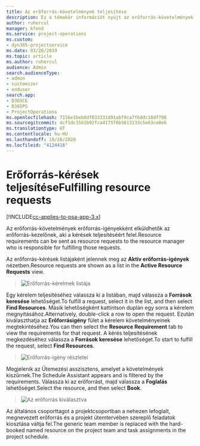```yaml
---
title: Az erőforrás-követelmények teljesítése
description: Ez a témakör információt nyújt az erőforrás-követelmények teljesítéséről.
author: ruhercul
manager: kfend
ms.service: project-operations
ms.custom:
- dyn365-projectservice
ms.date: 03/28/2019
ms.topic: article
ms.author: ruhercul
audience: Admin
search.audienceType:
- admin
- customizer
- enduser
search.app:
- D365CE
- D365PS
- ProjectOperations
ms.openlocfilehash: 7156e1beb0df033331d91abf9ca7f6ddc18df796
ms.sourcegitcommit: 4cf1dc1561b92fca4175f0b3813133c5e63ce8e6
ms.translationtype: HT
ms.contentlocale: hu-HU
ms.lasthandoff: 10/28/2020
ms.locfileid: "4124416"
---
```

# <a name="fulfilling-resource-requests"></a><span data-ttu-id="b1434-103">Erőforrás-kérések teljesítése</span><span class="sxs-lookup"><span data-stu-id="b1434-103">Fulfilling resource requests</span></span>

[!INCLUDE[cc-applies-to-psa-app-3.x](../includes/cc-applies-to-psa-app-3x.md)]

<span data-ttu-id="b1434-104">Az erőforrás-követelmények erőforrás-igényekként elküldhetők az erőforrás-kezelőnek, aki a kérések teljesítéséért felel.</span><span class="sxs-lookup"><span data-stu-id="b1434-104">Resource requirements can be sent as resource requests to the resource manager who is responsible for fulfilling those requests.</span></span>

<span data-ttu-id="b1434-105">Az erőforrás-kérések listájaként jelennek meg az **Aktív erőforrás-igények** nézetben.</span><span class="sxs-lookup"><span data-stu-id="b1434-105">Resource requests are shown as a list in the **Active Resource Requests** view.</span></span>

> ![Erőforrás-kérelmek listája](media/Resource-Management-image59.png)

<span data-ttu-id="b1434-107">Egy kérelem teljesítéséhez válassza ki a listában, majd válassza a **Források keresése** lehetőséget.</span><span class="sxs-lookup"><span data-stu-id="b1434-107">To fulfill a request, select it in the list, and then select **Find Resources**.</span></span> <span data-ttu-id="b1434-108">Másik lehetőségként kattintson duplán egy sorra a kérelem megnyitásához.</span><span class="sxs-lookup"><span data-stu-id="b1434-108">Alternatively, double-click a row to open the request.</span></span> <span data-ttu-id="b1434-109">Ezután kiválaszthatja az **Erőforrásigény** fület a kérelem követelményeinek megtekintéséhez.</span><span class="sxs-lookup"><span data-stu-id="b1434-109">You can then select the **Resource Requirement** tab to view the requirements for that request.</span></span> <span data-ttu-id="b1434-110">A kérés teljesítésének megkezdéséhez válassza a **Források keresése** lehetőséget.</span><span class="sxs-lookup"><span data-stu-id="b1434-110">To start to fulfill the request, select **Find Resources**.</span></span>

> ![Erőforrás-igény részletei](media/Resource-Management-image60.png)

<span data-ttu-id="b1434-112">Megjelenik az Ütemezési asszisztens, amelyet a követelmények kiszűrnek.</span><span class="sxs-lookup"><span data-stu-id="b1434-112">The Schedule Assistant appears and is filtered by the requirements.</span></span> <span data-ttu-id="b1434-113">Válassza ki az erőforrást, majd válassza a **Foglalás** lehetőséget.</span><span class="sxs-lookup"><span data-stu-id="b1434-113">Select the resource, and then select **Book**.</span></span>

> ![Az erőforrás kiválasztva](media/Resource-Management-image61.png)

<span data-ttu-id="b1434-115">Az általános csoporttagot a projektcsoportban a nehezen lefoglalt, megnevezett erőforrás és a projekt ütemtervében szereplő feladatok kiosztása váltja fel.</span><span class="sxs-lookup"><span data-stu-id="b1434-115">The generic team member is replaced with the hard-booked named resource on the project team and task assignments in the project schedule.</span></span>
